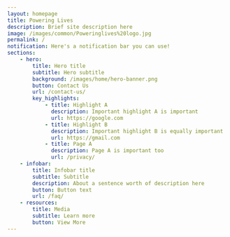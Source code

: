 ```yaml
---
layout: homepage
title: Powering Lives
description: Brief site description here
image: /images/common/Poweringlives%20logo.jpg
permalink: /
notification: Here's a notification bar you can use!
sections:
    - hero:
        title: Hero title
        subtitle: Hero subtitle
        background: /images/home/hero-banner.png
        button: Contact Us
        url: /contact-us/
        key_highlights:
            - title: Highlight A
              description: Important highlight A is important
              url: https://google.com
            - title: Highlight B
              description: Important highlight B is equally important
              url: https://gmail.com
            - title: Page A
              description: Page A is important too
              url: /privacy/
    - infobar:
        title: Infobar title
        subtitle: Subtitle
        description: About a sentence worth of description here
        button: Button text
        url: /faq/
    - resources:
        title: Media
        subtitle: Learn more
        button: View More
---
```


